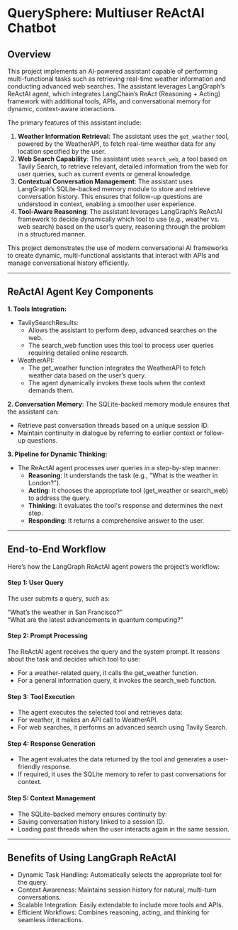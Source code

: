 # QuerySphere: Multiuser ReActAI Chatbot

## Overview
This project implements an AI-powered assistant capable of performing multi-functional tasks such as retrieving real-time weather information and conducting advanced web searches. The assistant leverages LangGraph’s ReActAI agent, which integrates LangChain’s ReAct (Reasoning + Acting) framework with additional tools, APIs, and conversational memory for dynamic, context-aware interactions.

The primary features of this assistant include:

1. **Weather Information Retrieval**: The assistant uses the `get_weather` tool, powered by the WeatherAPI, to fetch real-time weather data for any location specified by the user.
2. **Web Search Capability**: The assistant uses `search_web`, a tool based on Tavily Search, to retrieve relevant, detailed information from the web for user queries, such as current events or general knowledge.
3. **Contextual Conversation Management**: The assistant uses LangGraph’s SQLite-backed memory module to store and retrieve conversation history. This ensures that follow-up questions are understood in context, enabling a smoother user experience.
4. **Tool-Aware Reasoning**: The assistant leverages LangGraph’s ReActAI framework to decide dynamically which tool to use (e.g., weather vs. web search) based on the user’s query, reasoning through the problem in a structured manner.

This project demonstrates the use of modern conversational AI frameworks to create dynamic, multi-functional assistants that interact with APIs and manage conversational history efficiently.

---

## ReActAI Agent Key Components
**1. Tools Integration:**

  * TavilySearchResults:
    - Allows the assistant to perform deep, advanced searches on the web.
    - The search_web function uses this tool to process user queries requiring detailed online research.
  * WeatherAPI:
    - The get_weather function integrates the WeatherAPI to fetch weather data based on the user’s query.
    - The agent dynamically invokes these tools when the context demands them.
    
**2. Conversation Memory**: The SQLite-backed memory module ensures that the assistant can:
- Retrieve past conversation threads based on a unique session ID.
- Maintain continuity in dialogue by referring to earlier context or follow-up questions.

**3. Pipeline for Dynamic Thinking:**

  * The ReActAI agent processes user queries in a step-by-step manner:
    - **Reasoning**: It understands the task (e.g., "What is the weather in London?").
    - **Acting**: It chooses the appropriate tool (get_weather or search_web) to address the query.
    - **Thinking**: It evaluates the tool's response and determines the next step.
    - **Responding**: It returns a comprehensive answer to the user.
---
## End-to-End Workflow
Here’s how the LangGraph ReActAI agent powers the project’s workflow:

#### Step 1: User Query
The user submits a query, such as:

“What’s the weather in San Francisco?”<br>
“What are the latest advancements in quantum computing?”
#### Step 2: Prompt Processing
The ReActAI agent receives the query and the system prompt. It reasons about the task and decides which tool to use:<br>

- For a weather-related query, it calls the get_weather function.
- For a general information query, it invokes the search_web function.
#### Step 3: Tool Execution
- The agent executes the selected tool and retrieves data:
- For weather, it makes an API call to WeatherAPI.
- For web searches, it performs an advanced search using Tavily Search.
#### Step 4: Response Generation
- The agent evaluates the data returned by the tool and generates a user-friendly response.
- If required, it uses the SQLite memory to refer to past conversations for context.
#### Step 5: Context Management
- The SQLite-backed memory ensures continuity by:
- Saving conversation history linked to a session ID.
- Loading past threads when the user interacts again in the same session.
---
## Benefits of Using LangGraph ReActAI
- Dynamic Task Handling: Automatically selects the appropriate tool for the query.
- Context Awareness: Maintains session history for natural, multi-turn conversations.
- Scalable Integration: Easily extendable to include more tools and APIs.
- Efficient Workflows: Combines reasoning, acting, and thinking for seamless interactions.
